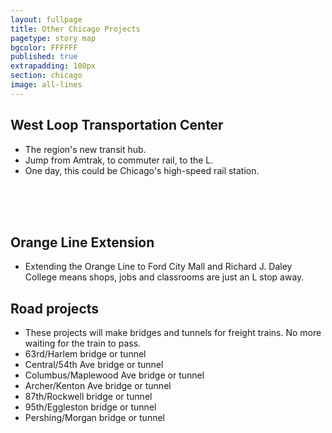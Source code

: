 ```yaml
---
layout: fullpage
title: Other Chicago Projects
pagetype: story map
bgcolor: FFFFFF
published: true
extrapadding: 100px
section: chicago
image: all-lines
---
```


## West Loop Transportation Center

* The region's new transit hub.
* Jump from Amtrak, to commuter rail, to the L. 
* One day, this could be Chicago's high-speed rail station.

<br><br><br>
## Orange Line Extension

* Extending the Orange Line to Ford City Mall and Richard J. Daley College means shops, jobs and classrooms are just an L stop away.

## Road projects

* These projects will make bridges and tunnels for freight trains. No more waiting for the train to pass.
* 63rd/Harlem bridge or tunnel
* Central/54th Ave bridge or tunnel
* Columbus/Maplewood Ave bridge or tunnel
* Archer/Kenton Ave bridge or tunnel
* 87th/Rockwell bridge or tunnel
* 95th/Eggleston bridge or tunnel
* Pershing/Morgan bridge or tunnel
